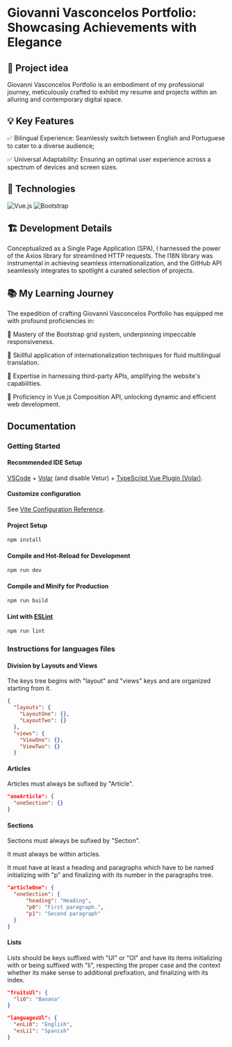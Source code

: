 # Giovanni Vasconcelos Portfolio: Showcasing Achievements with Elegance

## 📌 Project idea

Giovanni Vasconcelos Portfolio is an embodiment of my professional journey, meticulously crafted to exhibit my resume and projects within an alluring and contemporary digital space.

## 💡 Key Features

✅ Bilingual Experience: Seamlessly switch between English and Portuguese to cater to a diverse audience;

✅ Universal Adaptability: Ensuring an optimal user experience across a spectrum of devices and screen sizes.

## 🔧 Technologies

![Vue.js](https://img.shields.io/badge/vuejs-%2335495e.svg?style=for-the-badge&logo=vuedotjs&logoColor=%234FC08D)
![Bootstrap](https://img.shields.io/badge/bootstrap-%23563D7C.svg?style=for-the-badge&logo=bootstrap&logoColor=white)

## 🏗️ Development Details

Conceptualized as a Single Page Application (SPA), I harnessed the power of the Axios library for streamlined HTTP requests. The I18N library was instrumental in achieving seamless internationalization, and the GitHub API seamlessly integrates to spotlight a curated selection of projects.

## 📚 My Learning Journey

The expedition of crafting Giovanni Vasconcelos Portfolio has equipped me with profound proficiencies in:

📌 Mastery of the Bootstrap grid system, underpinning impeccable responsiveness.

📌 Skillful application of internationalization techniques for fluid multilingual translation.

📌 Expertise in harnessing third-party APIs, amplifying the website's capabilities.

📌 Proficiency in Vue.js Composition API, unlocking dynamic and efficient web development.

## Documentation

### Getting Started

#### Recommended IDE Setup

[VSCode](https://code.visualstudio.com/) + [Volar](https://marketplace.visualstudio.com/items?itemName=Vue.volar) (and disable Vetur) + [TypeScript Vue Plugin (Volar)](https://marketplace.visualstudio.com/items?itemName=Vue.vscode-typescript-vue-plugin).

#### Customize configuration

See [Vite Configuration Reference](https://vitejs.dev/config/).

#### Project Setup

```sh
npm install
```

#### Compile and Hot-Reload for Development

```sh
npm run dev
```

#### Compile and Minify for Production

```sh
npm run build
```

#### Lint with [ESLint](https://eslint.org/)

```sh
npm run lint
```

### Instructions for languages files

#### Division by Layouts and Views

The keys tree begins with "layout" and "views" keys and are organized starting from it.

```json
{
  "layouts": {
    "LayoutOne": {},
    "LayoutTwo": {}
  },
  "views": {
    "ViewOne": {},
    "ViewTwo": {}
  }
```

#### Articles

Articles must always be sufixed by "Article".

```json
"oneArticle": {
  "oneSection": {}
}

```
#### Sections

Sections must always be sufixed by "Section".

It must always be within articles.

It must have at least a heading and paragraphs which have to be named initializing with "p" and finalizing with its number in the paragraphs tree.

```json
"articleOne": {
  "oneSection": {
      "heading": "Heading",
      "p0": "First paragraph.",
      "p1": "Second paragraph"
  }
}
```

#### Lists

Lists should be keys suffixed with "Ul" or "Ol" and have its items initializing with or being suffixed with "li", respecting the proper case and the context whether its make sense to additional prefixation, and finalizing with its index.

```json
"fruitsUl": {
  "li0": "Banana"
}

"languagesUl": {
  "enLi0": "English",
  "esLi1": "Spanish"
}
```